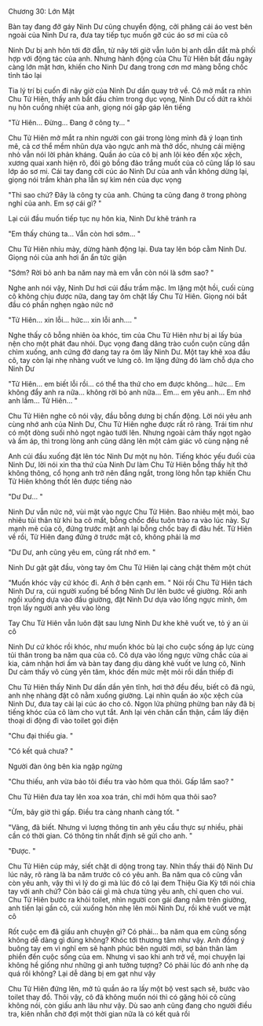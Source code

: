 




Chương 30: Lớn Mật


Bàn tay đang đỡ gáy Ninh Dư cũng chuyển động, cởi phăng cái áo vest bên ngoài của Ninh Dư ra, đưa tay tiếp tục muốn gỡ cúc áo sơ mi của cô

Ninh Dư bị anh hôn tới đờ đẫn, từ nãy tới giờ vẫn luôn bị anh dẫn dắt mà phối hợp với động tác của anh. Nhưng hành động của Chu Tử Hiên bắt đầu ngày càng lớn mật hơn, khiến cho Ninh Dư đang trong cơn mơ màng bỗng chốc tỉnh táo lại

Tia lý trí bị cuốn đi nãy giờ của Ninh Dư dần quay trở về. Cô mở mắt ra nhìn Chu Tử Hiên, thấy anh bắt đầu chìm trong dục vọng, Ninh Dư cố dứt ra khỏi nụ hôn cuồng nhiệt của anh, giọng nói gấp gáp lên tiếng

"Tử Hiên... Đừng... Đang ở công ty... "

Chu Tử Hiên mở mắt ra nhìn người con gái trong lòng mình đã ý loạn tình mê, cả cơ thể mềm nhũn dựa vào ngực anh mà thở dốc, nhưng cái miệng nhỏ vẫn nói lời phản kháng. Quần áo của cô bị anh lôi kéo đến xộc xệch, xương quai xanh hiện rõ, đôi gò bồng đảo trắng muốt của cô cũng lấp ló sau lớp áo sơ mi. Cái tay đang cởi cúc áo Ninh Dư của anh vẫn không dừng lại, giọng nói trầm khàn pha lẫn sự kìm nén của dục vọng

"Thì sao chứ? Đây là công ty của anh. Chúng ta cũng đang ở trong phòng nghỉ của anh. Em sợ cái gì? "

Lại cúi đầu muốn tiếp tục nụ hôn kia, Ninh Dư khẽ tránh ra

"Em thấy chúng ta... Vẫn còn hơi sớm... "

Chu Tử Hiên nhíu mày, dừng hành động lại. Đưa tay lên bóp cằm Ninh Dư. Giọng nói của anh hơi ẩn ẩn tức giận

"Sớm? Rời bỏ anh ba năm nay mà em vẫn còn nói là sớm sao? "

Nghe anh nói vậy, Ninh Dư hơi cúi đầu trầm mặc. Im lặng một hồi, cuối cùng cô không chịu được nữa, dang tay ôm chặt lấy Chu Tử Hiên. Giọng nói bắt đầu có phần nghẹn ngào nức nở

"Tử Hiên... xin lỗi... hức... xin lỗi anh.... "



Nghe thấy cô bỗng nhiên òa khóc, tim của Chu Tử Hiên như bị ai lấy búa nện cho một phát đau nhói. Dục vọng đang dâng trào cuồn cuộn cũng dần chìm xuống, anh cứng đờ dang tay ra ôm lấy Ninh Dư. Một tay khẽ xoa đầu cô, tay còn lại nhẹ nhàng vuốt ve lưng cô. Im lặng đứng đó làm chỗ dựa cho Ninh Dư

"Tử Hiên... em biết lỗi rồi... có thể tha thứ cho em được không... hức... Em không đẩy anh ra nữa... không rời bỏ anh nữa... Em... em yêu anh... Em nhớ anh lắm... Tử Hiên... "

Chu Tử Hiên nghe cô nói vậy, đầu bỗng dưng bị chấn động. Lời nói yêu anh cùng nhớ anh của Ninh Dư, Chu Tử Hiên nghe được rất rõ ràng. Trái tim như có một dòng suối nhỏ ngọt ngào tưới lên. Nhưng ngoài cảm thấy ngọt ngào và ấm áp, thì trong lòng anh cũng dâng lên một cảm giác vô cùng nặng nề

Anh cúi đầu xuống đặt lên tóc Ninh Dư một nụ hôn. Tiếng khóc yếu đuối của Ninh Dư, lời nói xin tha thứ của Ninh Dư làm Chu Tử Hiên bỗng thấy hít thở không thông, cổ họng anh trở nên đắng ngắt, trong lòng hỗn tạp khiến Chu Tử Hiên không thốt lên được tiếng nào

"Dư Dư... "

Ninh Dư vẫn nức nở, vùi mặt vào ngực Chu Tử Hiên. Bao nhiêu mệt mỏi, bao nhiêu tủi thân từ khi ba cô mất, bỗng chốc đều tuôn trào ra vào lúc này. Sự mạnh mẽ của cô, đứng trước mặt anh lại bỗng chốc bay đi đâu hết. Tử Hiên về rồi, Tử Hiên đang đứng ở trước mặt cô, không phải là mơ

"Dư Dư, anh cũng yêu em, cũng rất nhớ em. "

Ninh Dư gật gật đầu, vòng tay ôm Chu Tử Hiên lại càng chặt thêm một chút

"Muốn khóc vậy cứ khóc đi. Anh ở bên cạnh em. " Nói rồi Chu Tử Hiên tách Ninh Dư ra, cúi người xuống bế bổng Ninh Dư lên bước về giường. Rồi anh ngồi xuống dựa vào đầu giường, đặt Ninh Dư dựa vào lồng ngực mình, ôm trọn lấy người anh yêu vào lòng

Tay Chu Tử Hiên vẫn luôn đặt sau lưng Ninh Dư khe khẽ vuốt ve, tỏ ý an ủi cô

Ninh Dư cứ khóc rồi khóc, như muốn khóc bù lại cho cuộc sống áp lực cùng tủi thân trong ba năm qua của cô. Cô dựa vào lồng ngực vững chắc của ai kia, cảm nhận hơi ấm và bàn tay đang dịu dàng khẽ vuốt ve lưng cô, Ninh Dư cảm thấy vô cùng yên tâm, khóc đến mức mệt mỏi rồi dần thiếp đi



Chu Tử Hiên thấy Ninh Dư dần dần yên tĩnh, hơi thở đều đều, biết cô đã ngủ, anh nhẹ nhàng đặt cô nằm xuống giường. Lại nhìn quần áo xộc xệch của Ninh Dư, đưa tay cài lại cúc áo cho cô. Ngọn lửa phừng phừng ban nãy đã bị tiếng khóc của cô làm cho vụt tắt. Anh lại vén chăn cẩn thận, cầm lấy điện thoại di động đi vào toilet gọi điện

"Chu đại thiếu gia. "

"Có kết quả chưa? "

Người đàn ông bên kia ngập ngừng

"Chu thiếu, anh vừa bảo tôi điều tra vào hôm qua thôi. Gấp lắm sao? "

Chu Tử Hiên đưa tay lên xoa xoa trán, chỉ mới hôm qua thôi sao?

"Ừm, bây giờ thì gấp. Điều tra càng nhanh càng tốt. "

"Vâng, đã biết. Nhưng vì lượng thông tin anh yêu cầu thực sự nhiều, phải cần có thời gian. Có thông tin nhất định sẽ gửi cho anh. "

"Được. "

Chu Tử Hiên cúp máy, siết chặt di dộng trong tay. Nhìn thấy thái độ Ninh Dư lúc nãy, rõ ràng là ba năm trước cô có yêu anh. Ba năm qua cô cũng vẫn còn yêu anh, vậy thì vì lý do gì mà lúc đó cô lại đem Thiệu Gia Kỳ tới nói chia tay với anh chứ? Còn bảo cái gì mà chưa từng yêu anh, chỉ quen cho vui. Chu Tử Hiên bước ra khỏi toilet, nhìn người con gái đang nằm trên giường, anh tiến lại gần cô, cúi xuống hôn nhẹ lên môi Ninh Dư, rồi khẽ vuốt ve mặt cô

Rốt cuộc em đã giấu anh chuyện gì? Có phải... ba năm qua em cũng sống không dễ dàng gì đúng không? Khóc tới thương tâm như vậy. Anh đồng ý buông tay em vì nghĩ em sẽ hạnh phúc bên người mới, sợ bản thân làm phiền đến cuộc sống của em. Nhưng vì sao khi anh trở về, mọi chuyện lại không hề giống như những gì anh tưởng tượng? Có phải lúc đó anh nhẹ dạ quá rồi không? Lại dễ dàng bị em gạt như vậy

Chu Tử Hiên đứng lên, mở tủ quần áo ra lấy một bộ vest sạch sẽ, bước vào toilet thay đồ. Thôi vậy, cô đã không muốn nói thì có gặng hỏi cô cũng không nói, còn giấu anh lâu như vậy. Dù sao anh cũng đang cho người điều tra, kiên nhẫn chờ đợi một thời gian nữa là có kết quả rồi




